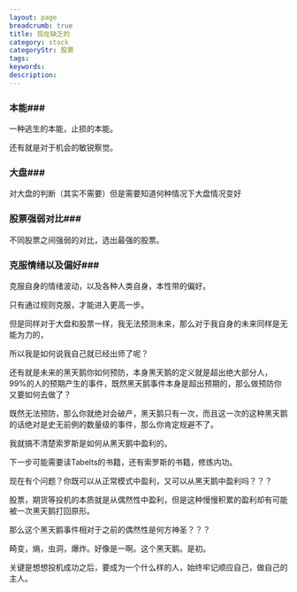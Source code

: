 ```yaml
---
layout: page
breadcrumb: true
title: 现在缺乏的
category: stock
categoryStr: 股票
tags: 
keywords: 
description: 
---
```



### 本能###

一种逃生的本能，止损的本能。

还有就是对于机会的敏锐察觉。

### 大盘###

对大盘的判断（其实不需要）但是需要知道何种情况下大盘情况变好

### 股票强弱对比###

不同股票之间强弱的对比，选出最强的股票。

### 克服情绪以及偏好###

克服自身的情绪波动，以及各种人类自身，本性带的偏好。

只有通过规则克服，才能进入更高一步。

但是同样对于大盘和股票一样，我无法预测未来，那么对于我自身的未来同样是无能为力的，

所以我是如何说我自己就已经出师了呢？

还有就是未来的黑天鹅你如何预防，本身黑天鹅的定义就是超出绝大部分人，99%的人的预期产生的事件，既然黑天鹅事件本身是超出预期的，那么做预防你又要如何去做了？

既然无法预防，那么你就绝对会破产，黑天鹅只有一次，而且这一次的这种黑天鹅的话绝对是史无前例的数量级的事件，那么你肯定规避不了。

我就搞不清楚索罗斯是如何从黑天鹅中盈利的。

下一步可能需要读Tabelts的书籍，还有索罗斯的书籍，修炼内功。

现在有个问题？你既可以从正常模式中盈利，又可以从黑天鹅中盈利吗？？？

股票，期货等投机的本质就是从偶然性中盈利，但是这种慢慢积累的盈利却有可能被一次黑天鹅打回原形。

那么这个黑天鹅事件相对于之前的偶然性是何方神圣？？？

畸变，熵，虫洞，爆炸。好像是一啊。这个黑天鹅。是初。

关键是想想投机成功之后，要成为一个什么样的人，始终牢记顺应自己，做自己的主人。



